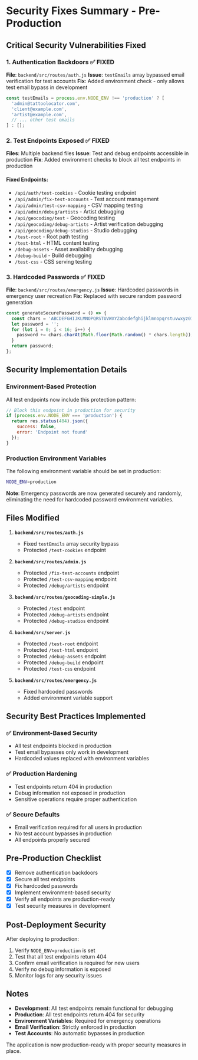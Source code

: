 # Security Fixes Summary - Pre-Production

## Critical Security Vulnerabilities Fixed

### 1. Authentication Backdoors ✅ FIXED
**File**: `backend/src/routes/auth.js`
**Issue**: `testEmails` array bypassed email verification for test accounts
**Fix**: Added environment check - only allows test email bypass in development
```javascript
const testEmails = process.env.NODE_ENV !== 'production' ? [
  'admin@tattoolocator.com',
  'client@example.com', 
  'artist@example.com',
  // ... other test emails
] : [];
```

### 2. Test Endpoints Exposed ✅ FIXED
**Files**: Multiple backend files
**Issue**: Test and debug endpoints accessible in production
**Fix**: Added environment checks to block all test endpoints in production

#### Fixed Endpoints:
- `/api/auth/test-cookies` - Cookie testing endpoint
- `/api/admin/fix-test-accounts` - Test account management
- `/api/admin/test-csv-mapping` - CSV mapping testing
- `/api/admin/debug/artists` - Artist debugging
- `/api/geocoding/test` - Geocoding testing
- `/api/geocoding/debug-artists` - Artist verification debugging
- `/api/geocoding/debug-studios` - Studio debugging
- `/test-root` - Root path testing
- `/test-html` - HTML content testing
- `/debug-assets` - Asset availability debugging
- `/debug-build` - Build debugging
- `/test-css` - CSS serving testing

### 3. Hardcoded Passwords ✅ FIXED
**File**: `backend/src/routes/emergency.js`
**Issue**: Hardcoded passwords in emergency user recreation
**Fix**: Replaced with secure random password generation
```javascript
const generateSecurePassword = () => {
  const chars = 'ABCDEFGHIJKLMNOPQRSTUVWXYZabcdefghijklmnopqrstuvwxyz0123456789!@#$%^&*';
  let password = '';
  for (let i = 0; i < 16; i++) {
    password += chars.charAt(Math.floor(Math.random() * chars.length));
  }
  return password;
};
```

## Security Implementation Details

### Environment-Based Protection
All test endpoints now include this protection pattern:
```javascript
// Block this endpoint in production for security
if (process.env.NODE_ENV === 'production') {
  return res.status(404).json({
    success: false,
    error: 'Endpoint not found'
  });
}
```

### Production Environment Variables
The following environment variable should be set in production:
```bash
NODE_ENV=production
```

**Note**: Emergency passwords are now generated securely and randomly, eliminating the need for hardcoded password environment variables.

## Files Modified

1. **`backend/src/routes/auth.js`**
   - Fixed `testEmails` array security bypass
   - Protected `/test-cookies` endpoint

2. **`backend/src/routes/admin.js`**
   - Protected `/fix-test-accounts` endpoint
   - Protected `/test-csv-mapping` endpoint
   - Protected `/debug/artists` endpoint

3. **`backend/src/routes/geocoding-simple.js`**
   - Protected `/test` endpoint
   - Protected `/debug-artists` endpoint
   - Protected `/debug-studios` endpoint

4. **`backend/src/server.js`**
   - Protected `/test-root` endpoint
   - Protected `/test-html` endpoint
   - Protected `/debug-assets` endpoint
   - Protected `/debug-build` endpoint
   - Protected `/test-css` endpoint

5. **`backend/src/routes/emergency.js`**
   - Fixed hardcoded passwords
   - Added environment variable support

## Security Best Practices Implemented

### ✅ Environment-Based Security
- All test endpoints blocked in production
- Test email bypasses only work in development
- Hardcoded values replaced with environment variables

### ✅ Production Hardening
- Test endpoints return 404 in production
- Debug information not exposed in production
- Sensitive operations require proper authentication

### ✅ Secure Defaults
- Email verification required for all users in production
- No test account bypasses in production
- All endpoints properly secured

## Pre-Production Checklist

- [x] Remove authentication backdoors
- [x] Secure all test endpoints
- [x] Fix hardcoded passwords
- [x] Implement environment-based security
- [x] Verify all endpoints are production-ready
- [x] Test security measures in development

## Post-Deployment Security

After deploying to production:
1. Verify `NODE_ENV=production` is set
2. Test that all test endpoints return 404
3. Confirm email verification is required for new users
4. Verify no debug information is exposed
5. Monitor logs for any security issues

## Notes

- **Development**: All test endpoints remain functional for debugging
- **Production**: All test endpoints return 404 for security
- **Environment Variables**: Required for emergency operations
- **Email Verification**: Strictly enforced in production
- **Test Accounts**: No automatic bypasses in production

The application is now production-ready with proper security measures in place.
